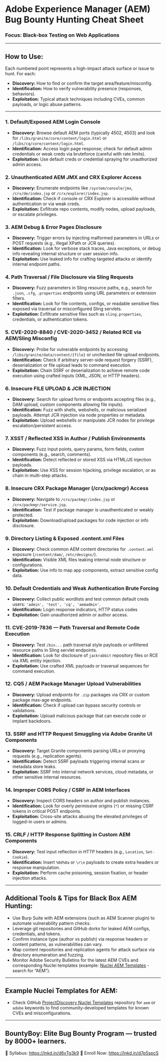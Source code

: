 # Adobe Experience Manager (AEM) Bug Bounty Hunting Cheat Sheet  
### Focus: Black-box Testing on Web Applications

---

## How to Use:  
Each numbered point represents a high-impact attack surface or issue to hunt. For each:  
- **Discovery:** How to find or confirm the target area/feature/misconfig.  
- **Identification:** How to verify vulnerability presence (responses, behaviors).  
- **Exploitation:** Typical attack techniques including CVEs, common payloads, or logic abuse patterns.

---

### 1. Default/Exposed AEM Login Console  
- **Discovery:** Browse default AEM ports (typically 4502, 4503) and look for `/libs/granite/core/content/login.html` or `/libs/cq/core/content/login.html`.  
- **Identification:** Access login page response; check for default admin credentials or weak creds via bruteforce (careful with rate limits).  
- **Exploitation:** Use default creds or credential spraying for unauthorized admin access.

### 2. Unauthenticated AEM JMX and CRX Explorer Access  
- **Discovery:** Enumerate endpoints like `/system/console/jmx`, `/crx/de/index.jsp` or `/crx/explorer/index.jsp`.  
- **Identification:** Check if console or CRX Explorer is accessible without authentication or via weak creds.  
- **Exploitation:** Exfiltrate repo contents, modify nodes, upload payloads, or escalate privileges.

### 3. AEM Debug & Error Pages Disclosure  
- **Discovery:** Trigger errors by injecting malformed parameters in URLs or POST requests (e.g., illegal XPath or JCR queries).  
- **Identification:** Look for verbose stack traces, Java exceptions, or debug info revealing internal structure or user session info.  
- **Exploitation:** Use leaked info for crafting targeted attacks or identify internal endpoint paths.

### 4. Path Traversal / File Disclosure via Sling Requests  
- **Discovery:** Fuzz parameters in Sling resource paths, e.g., search for `.json`, `.cfg`, `.properties` endpoints using URL parameters or extension filters.  
- **Identification:** Look for file contents, configs, or readable sensitive files exposed via traversal or misconfigured Sling servlets.  
- **Exploitation:** Exfiltrate sensitive files such as `sling.properties`, credentials, or authentication tokens.

### 5. CVE-2020-8840 / CVE-2020-3452 / Related RCE via AEM/Sling Misconfig  
- **Discovery:** Probe for vulnerable endpoints by accessing `/libs/granite/data/content/{file}` or unchecked file upload endpoints.  
- **Identification:** Check if arbitrary server-side request forgery (SSRF), deserialization or file upload leads to command execution.  
- **Exploitation:** Chain SSRF or deserialization to achieve remote code execution using crafted inputs (XML, JSON, or HTTP headers).

### 6. Insecure FILE UPLOAD & JCR INJECTION  
- **Discovery:** Search for upload forms or endpoints accepting files (e.g., DAM upload, custom components allowing file inputs).  
- **Identification:** Fuzz with shells, webshells, or malicious serialized payloads. Attempt JCR injection via node properties or metadata.  
- **Exploitation:** Upload webshells or manipulate JCR nodes for privilege escalation/persistent access.

### 7. XSST / Reflected XSS in Author / Publish Environments  
- **Discovery:** Fuzz input points, query params, form fields, custom components (e.g., search, comments).  
- **Identification:** Detect reflected or stored XSS via HTML/JS injection payloads.  
- **Exploitation:** Use XSS for session hijacking, privilege escalation, or as chain in multi-step attacks.

### 8. Insecure CRX Package Manager (/crx/packmgr) Access  
- **Discovery:** Navigate to `/crx/packmgr/index.jsp` or `/crx/packmgr/service.jsp`.  
- **Identification:** Test if package manager is unauthenticated or weakly protected.  
- **Exploitation:** Download/upload packages for code injection or info disclosure.

### 9. Directory Listing & Exposed .content.xml Files  
- **Discovery:** Check common AEM content directories for `.content.xml` exposure (`/content/dam/`, `/etc/designs/`).  
- **Identification:** Visible XML files leaking internal node structure or configurations.  
- **Exploitation:** Use info to map app components, extract sensitive config data.

### 10. Default Credentials and Weak Authentication Brute Forcing  
- **Discovery:** Collect public wordlists and test common default creds users: `'admin', 'test', 'cq', 'aemadmin'`.  
- **Identification:** Login response indicators, HTTP status codes  
- **Exploitation:** Gain unauthorized admin or author access.

### 11. CVE-2019-7836 — Path Traversal and Remote Code Execution  
- **Discovery:** Test `/bin...` path traversal style payloads or unfiltered resource paths in Sling servlet endpoints.  
- **Identification:** Look for disclosure of `jackrabbit` repository files or RCE via XML entity injection.  
- **Exploitation:** Use crafted XML payloads or traversal sequences for command execution.

### 12. CQ5 / AEM Package Manager Upload Vulnerabilities  
- **Discovery:** Upload endpoints for `.zip` packages via CRX or custom package max-age endpoints.  
- **Identification:** Check if upload can bypass security controls or validations.  
- **Exploitation:** Upload malicious package that can execute code or implant backdoors.

### 13. SSRF and HTTP Request Smuggling via Adobe Granite UI Components  
- **Discovery:** Target Granite components parsing URLs or proxying requests (e.g., replication agents).  
- **Identification:** Detect SSRF payloads triggering internal scans or metadata store leaks.  
- **Exploitation:** SSRF into internal network services, cloud metadata, or other sensitive internal resources.

### 14. Improper CORS Policy / CSRF in AEM Interfaces  
- **Discovery:** Inspect CORS headers on author and publish instances.  
- **Identification:** Look for overly permissive origins (`*`) or missing CSRF tokens in critical POST endpoints.  
- **Exploitation:** Cross-site attacks abusing the elevated privileges of logged-in users or admins.

### 15. CRLF / HTTP Response Splitting in Custom AEM Components  
- **Discovery:** Test input reflection in HTTP headers (e.g., `Location`, `Set-Cookie`).  
- **Identification:** Insert `%0d%0a` or `\r\n` payloads to create extra headers or response manipulation.  
- **Exploitation:** Perform cache poisoning, session fixation, or header injection attacks.

---

## Additional Tools & Tips for Black Box AEM Hunting:  
- Use Burp Suite with AEM extensions (such as AEM Scanner plugin) to automate vulnerability pattern checks.  
- Leverage git repositories and GitHub dorks for leaked AEM configs, credentials, and tokens.  
- Confirm instance type (author vs publish) via response headers or content patterns, as vulnerabilities can vary.  
- Map content repositories and replication agents for attack surface via directory enumeration and fuzzing.  
- Monitor Adobe Security Bulletins for the latest AEM CVEs and corresponding Nuclei templates (example: [Nuclei AEM Templates](https://github.com/projectdiscovery/nuclei-templates) - search for “AEM”).

---

## Example Nuclei Templates for AEM:  
- Check GitHub [ProjectDiscovery Nuclei Templates](https://github.com/projectdiscovery/nuclei-templates) repository for `aem` or `adobe` keywords to find community-developed templates for known CVEs and misconfigurations.

---

## BountyBoy: Elite Bug Bounty Program — trusted by 8000+ learners.
📄 Syllabus: https://lnkd.in/d6vTg3k9
🎯 Enroll Now: https://lnkd.in/d7p5spcS
